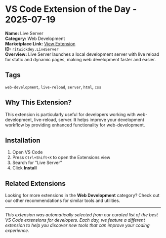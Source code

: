 # VS Code Extension of the Day - 2025-07-19

**Name:** Live Server  
**Category:** Web Development  
**Marketplace Link:** [View Extension](https://marketplace.visualstudio.com/items?itemName=ritwickdey.LiveServer)  
**ID:** `ritwickdey.LiveServer`  
**Overview:** Live Server launches a local development server with live reload for static and dynamic pages, making web development faster and easier.  


## Tags
`web-development`, `live-reload`, `server`, `html`, `css`

## Why This Extension?

This extension is particularly useful for developers working with web-development, live-reload, server. It helps improve your development workflow by providing enhanced functionality for web-development.

## Installation

1. Open VS Code
2. Press `Ctrl+Shift+X` to open the Extensions view
3. Search for "Live Server"
4. Click **Install**

## Related Extensions

Looking for more extensions in the **Web Development** category? Check out our other recommendations for similar tools and utilities.

---

*This extension was automatically selected from our curated list of the best VS Code extensions for developers. Each day, we feature a different extension to help you discover new tools that can improve your coding experience.*
